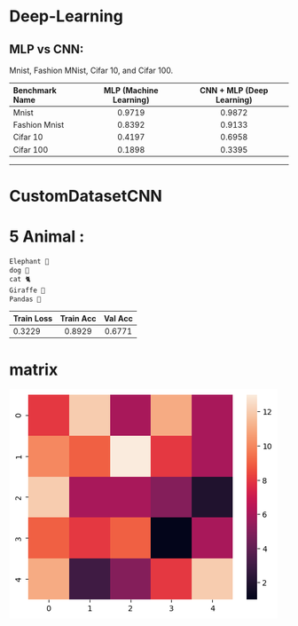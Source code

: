 # Deep-Learning
## MLP vs CNN:

Mnist, Fashion MNist, Cifar 10, and Cifar 100.

| Benchmark Name | MLP (Machine Learning)| CNN + MLP (Deep Learning) |
| :---         |     :---:      |          :---: |
| Mnist  | 0.9719   | 0.9872   |
| Fashion Mnist     | 0.8392    |0.9133  |
|Cifar 10     |   0.4197  |   0.6958  |
|Cifar 100     | 0.1898    | 0.3395   |

-------------------------------------------------
# CustomDatasetCNN
# 5 Animal :

    Elephant 🐘
    dog 🐶
    cat 🐈 
    Giraffe 🦒
    Pandas 🐼

| Train Loss | Train Acc| Val Acc |
| :---         |     :---:      |          :---: |
| 0.3229  | 0.8929   |0.6771   |

# **matrix**
![screen shot](https://github.com/MohamadNematizadeh/Deep-Learning/blob/main/7.3.CustomDatasetCNN/5animal/output.png?raw=true)
